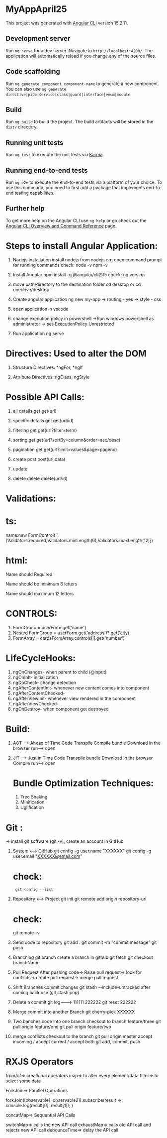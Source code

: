 # MyAppApril25

This project was generated with [Angular CLI](https://github.com/angular/angular-cli) version 15.2.11.

## Development server

Run `ng serve` for a dev server. Navigate to `http://localhost:4200/`. The application will automatically reload if you change any of the source files.

## Code scaffolding

Run `ng generate component component-name` to generate a new component. You can also use `ng generate directive|pipe|service|class|guard|interface|enum|module`.

## Build

Run `ng build` to build the project. The build artifacts will be stored in the `dist/` directory.

## Running unit tests

Run `ng test` to execute the unit tests via [Karma](https://karma-runner.github.io).

## Running end-to-end tests

Run `ng e2e` to execute the end-to-end tests via a platform of your choice. To use this command, you need to first add a package that implements end-to-end testing capabilities.

## Further help

To get more help on the Angular CLI use `ng help` or go check out the [Angular CLI Overview and Command Reference](https://angular.io/cli) page.











Steps to install Angular Application:
=====================================

1. Nodejs installation
    install nodejs from nodejs.org
    open command prompt for running commands
        check: 
            node -v
            npm -v

2. Install Angular
    npm install -g @angular/cli@15
        check:
            ng version

3. move path/directory to the destination folder
    cd desktop or cd onedrive/desktop

4. Create angular application
    ng new my-app
    -> routing - yes
    -> style - css

5. open application in vscode

6. change execution policy in powershell
    ->Run windows powershell as administrator
    -> set-ExecutionPolicy Unrestricted

7. Run application
    ng serve








Directives:  Used to alter the DOM
===========

1. Structure Directives:
    *ngFor, *ngIf

2. Attribute Directives:
    ngClass, ngStyle






Possible API Calls:
===================
1) all details              get         get(url)
2) specific details         get         get(url/id)
3) filtering                get         get(url?filter=term)
4) sorting                  get         get(url?sortBy=column&order=asc/desc)
5) pagination               get         get(url?limit=values&page=pageno)

6) create                   post        post(url,data)
7) update                   
8) delete                   delete      delete(url/id)



Validations:
============

ts:
===

name:new FormControl('',[Validators.required,Validators.minLength(6),Validators.maxLength(12)])

html:
=====

<div *ngIf="CONTROLS?.touched && CONTROLS?.invalid">
        <p *ngIf="CONTROLS?.errors?.['required']">Name should Required</p>
        <p *ngIf="CONTROLS?.errors?.['minlength']">Name should be minimum 6 letters</p>
        <p *ngIf="CONTROLS?.errors?.['maxlength']">Name should maximum 12 letters</p>
    </div>


CONTROLS:
=========
1) FormGroup = userForm.get('name')
2) Nested FormGroup = userForm.get('address')?.get('city)
3) FormArray = cardsFormArray.controls[i].get('number')



LifeCycleHooks:
===============

1) ngOnChanges- when parent to child (@input)
2) ngOnInIt- initialization
3) ngDoCheck- change detection 
4) ngAfterContentInit- whenever new content comes into component
5) ngAfterContentChecked- 
6) ngAfterViewInit- whenever view rendered in the component
7) ngAfterViewChecked- 
8) ngOnDestroy- when component get destroyed

















Build:
======
1) AOT --> Ahead of Time
    Code
    Transpile
    Compile
    bundle
    Download in the browser
    run--> open



2) JIT --> Just in Time
    Code
    Transpile
    bundle
    Download in the browser
    Compile
    run--> open


    Bundle Optimization Techniques:
    ===============================
    1) Tree Shaking
    2) Minification
    3) Uglification



Git :
=====
-> install git software (git -v), create an account in GitHub
1) System <--> GitHub
    git config -g user.name "XXXXXX"
    git config -g user.email "XXXXXX@email.com"

    check:
    ======
        git config --list

2) Repository <--> Project
    git init
    git remote add origin repository-url 

    check:
    ======
    git remote -v

3) Send code to repository
    git add .
    git commit -m "commit message"
    git push
    

4) Branching
    git branch
    create a branch in github
    git fetch
    git checkout branchName

5) Pull Request
    After pushing code-> Raise pull request-> look for conflicts-> create pull request-> merge pull request

6) Shift Branches
    commit changes
    git stash --include-untracked
    after coming back use (git stash pop)

7) Delete a commit
    git log---> 111111 222222
    git reset 222222

8) Merge commit into another Branch
    git cherry-pick XXXXXX

9) Two banches code into one branch
    checkout to branch feature/three
    git pull origin feature/one
    git pull origin feature/two

10) merge conflicts
    checkout to the branch
    git pull origin master
    accept incoming / accept current / accept both
    git add, commit, push



RXJS Operators
==============

from/of=> creational operators
map=> to alter every element/data
filter=> to select some data

ForkJoin=> Parallel Operations

forkJoin([observable1, observable2]).subscribe(result =>
console.log(result[0], result[1]);
)

concatMap=> Sequential API Calls

switchMap=> calls the new API call
exhaustMap=> calls old API call and rejects new API call
debounceTime=> delay the API call